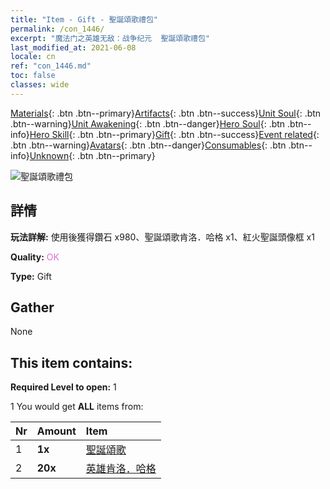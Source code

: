 ```yaml
---
title: "Item - Gift - 聖誕頌歌禮包"
permalink: /con_1446/
excerpt: "魔法门之英雄无敌：战争纪元  聖誕頌歌禮包"
last_modified_at: 2021-06-08
locale: cn
ref: "con_1446.md"
toc: false
classes: wide
---
```

 [Materials](/ItemsCN/){: .btn .btn--primary}[Artifacts](/ItemsCN/Artifacts/){: .btn .btn--success}[Unit Soul](/ItemsCN/UnitSoul/){: .btn .btn--warning}[Unit Awakening](/ItemsCN/UnitAwakening/){: .btn .btn--danger}[Hero Soul](/ItemsCN/HeroSoul/){: .btn .btn--info}[Hero Skill](/ItemsCN/HeroSkill/){: .btn .btn--primary}[Gift](/ItemsCN/Gift/){: .btn .btn--success}[Event related](/ItemsCN/Events/){: .btn .btn--warning}[Avatars](/ItemsCN/Avatars/){: .btn .btn--danger}[Consumables](/ItemsCN/Consumables/){: .btn .btn--info}[Unknown](/ItemsCN/Unknown/){: .btn .btn--primary}

 ![聖誕頌歌禮包](/images/t/i_907060.png)

## 詳情
 **玩法詳解:** 使用後獲得鑽石 x980、聖誕頌歌肯洛．哈格 x1、紅火聖誕頭像框 x1

 **Quality:** <span style="color: #DA70D6">OK</span>

 **Type:** Gift

## Gather

  None

## This item contains:

 **Required Level to open:** 1

 1 You would get **ALL** items  from:

  | Nr | Amount |     Item    |
  |:---|:-------|:------------|
  | 1 |  **1x** | [聖誕頌歌](/cn/Items/con_1058/) |  | 
  | 2 |  **20x** | [英雄肯洛．哈格](/cn/Items/her_375/) |  | 
